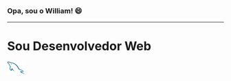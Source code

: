 ### Opa, sou o William! :smile:
<hr>

# Sou Desenvolvedor Web

<img width="40" height="30" alt="HTML" src="https://github.com/devicons/devicon/blob/master/icons/mysql/mysql-original.svg">
